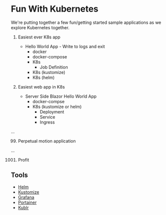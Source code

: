 # Fun With Kubernetes

We're putting together a few fun/getting started sample applications as we explore Kubernetes together.

1. Easiest ever K8s app
    - Hello World App - Write to logs and exit
        - docker
        - docker-compose
        - K8s 
            - Job Definition
        - K8s (kustomize)
        - K8s (helm)

2. Easiest web app in K8s
    - Server Side Blazor Hello World App 
        - docker-compse
        - K8s (kustomize or helm)
            - Deployment 
            - Service
            - Ingress

...

99. Perpetual motion application

...

1001. Profit

## Tools

 - [Helm](https://helm.sh/)
 - [Kustomize](https://kustomize.io/)
 - [Grafana](https://grafana.com/)
 - [Portainer](https://www.portainer.io/)
 - [Kublr](https://kublr.com/)
